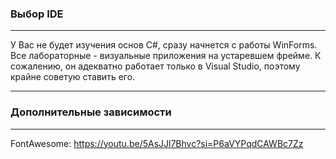 ﻿### Выбор IDE

---

У Вас не будет изучения основ C#, сразу начнется с работы WinForms.
Все лабораторные - визуальные приложения на устаревшем фрейме.
К сожалению, он адекватно работает только в Visual Studio, поэтому крайне советую ставить его.

---

### Дополнительные зависимости

---

FontAwesome: https://youtu.be/5AsJJl7Bhvc?si=P6aVYPqdCAWBc7Zz
